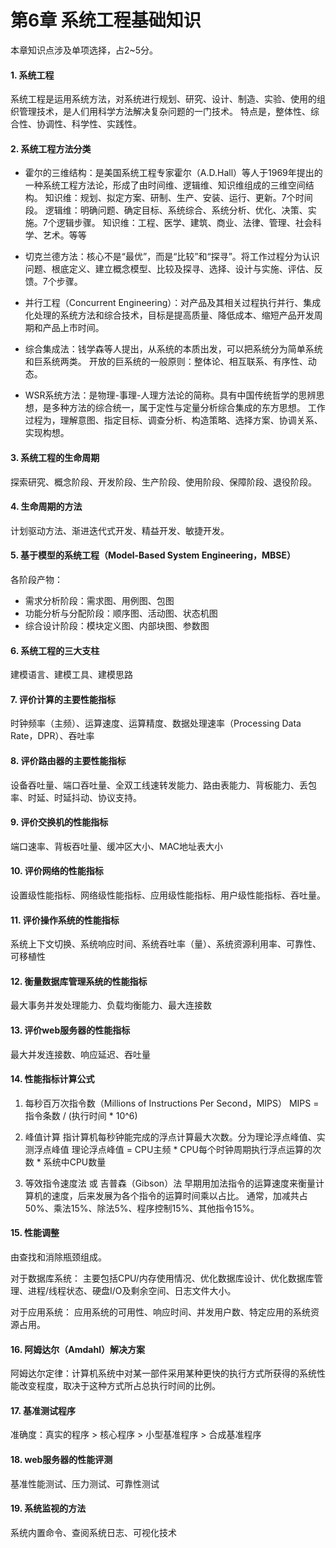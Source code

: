 # 第6章 系统工程基础知识
本章知识点涉及单项选择，占2~5分。


#### 1. 系统工程
系统工程是运用系统方法，对系统进行规划、研究、设计、制造、实验、使用的组织管理技术，是人们用科学方法解决复杂问题的一门技术。
特点是，整体性、综合性、协调性、科学性、实践性。


#### 2. 系统工程方法分类
- 霍尔的三维结构：是美国系统工程专家霍尔（A.D.Hall）等人于1969年提出的一种系统工程方法论，形成了由时间维、逻辑维、知识维组成的三维空间结构。
知识维：规划、拟定方案、研制、生产、安装、运行、更新。7个时间段。
逻辑维：明确问题、确定目标、系统综合、系统分析、优化、决策、实施。7个逻辑步骤。
知识维：工程、医学、建筑、商业、法律、管理、社会科学、艺术。等等

- 切克兰德方法：核心不是“最优”，而是“比较”和“探寻”。将工作过程分为认识问题、根底定义、建立概念模型、比较及探寻、选择、设计与实施、评估、反馈。7个步骤。
- 并行工程（Concurrent Engineering）：对产品及其相关过程执行并行、集成化处理的系统方法和综合技术，目标是提高质量、降低成本、缩短产品开发周期和产品上市时间。
- 综合集成法：钱学森等人提出，从系统的本质出发，可以把系统分为简单系统和巨系统两类。
开放的巨系统的一般原则：整体论、相互联系、有序性、动态。
- WSR系统方法：是物理-事理-人理方法论的简称。具有中国传统哲学的思辨思想，是多种方法的综合统一，属于定性与定量分析综合集成的东方思想。
工作过程为，理解意图、指定目标、调查分析、构造策略、选择方案、协调关系、实现构想。


#### 3. 系统工程的生命周期
探索研究、概念阶段、开发阶段、生产阶段、使用阶段、保障阶段、退役阶段。


#### 4. 生命周期的方法
计划驱动方法、渐进迭代式开发、精益开发、敏捷开发。


#### 5. 基于模型的系统工程（Model-Based System Engineering，MBSE）
各阶段产物：
- 需求分析阶段：需求图、用例图、包图
- 功能分析与分配阶段：顺序图、活动图、状态机图
- 综合设计阶段：模块定义图、内部块图、参数图

#### 6. 系统工程的三大支柱
建模语言、建模工具、建模思路


#### 7. 评价计算的主要性能指标
时钟频率（主频）、运算速度、运算精度、数据处理速率（Processing Data Rate，DPR）、吞吐率


#### 8. 评价路由器的主要性能指标
设备吞吐量、端口吞吐量、全双工线速转发能力、路由表能力、背板能力、丢包率、时延、时延抖动、协议支持。


#### 9. 评价交换机的性能指标
端口速率、背板吞吐量、缓冲区大小、MAC地址表大小


#### 10. 评价网络的性能指标
设置级性能指标、网络级性能指标、应用级性能指标、用户级性能指标、吞吐量。


#### 11. 评价操作系统的性能指标
系统上下文切换、系统响应时间、系统吞吐率（量）、系统资源利用率、可靠性、可移植性


#### 12. 衡量数据库管理系统的性能指标
最大事务并发处理能力、负载均衡能力、最大连接数


#### 13. 评价web服务器的性能指标
最大并发连接数、响应延迟、吞吐量


#### 14. 性能指标计算公式
1. 每秒百万次指令数（Millions of Instructions Per Second，MIPS）
MIPS = 指令条数 / (执行时间 * 10^6)

2. 峰值计算
指计算机每秒钟能完成的浮点计算最大次数。分为理论浮点峰值、实测浮点峰值
理论浮点峰值 = CPU主频 * CPU每个时钟周期执行浮点运算的次数 * 系统中CPU数量

3. 等效指令速度法 或 吉普森（Gibson）法
早期用加法指令的运算速度来衡量计算机的速度，后来发展为各个指令的运算时间乘以占比。
通常，加减共占50%、乘法15%、除法5%、程序控制15%、其他指令15%。

#### 15. 性能调整
由查找和消除瓶颈组成。

对于数据库系统：
主要包括CPU/内存使用情况、优化数据库设计、优化数据库管理、进程/线程状态、硬盘I/O及剩余空间、日志文件大小。

对于应用系统：
应用系统的可用性、响应时间、并发用户数、特定应用的系统资源占用。


#### 16. 阿姆达尔（Amdahl）解决方案
阿姆达尔定律：计算机系统中对某一部件采用某种更快的执行方式所获得的系统性能改变程度，取决于这种方式所占总执行时间的比例。


#### 17. 基准测试程序
准确度：真实的程序 > 核心程序 > 小型基准程序 > 合成基准程序


#### 18. web服务器的性能评测
基准性能测试、压力测试、可靠性测试


#### 19. 系统监视的方法
系统内置命令、查阅系统日志、可视化技术

